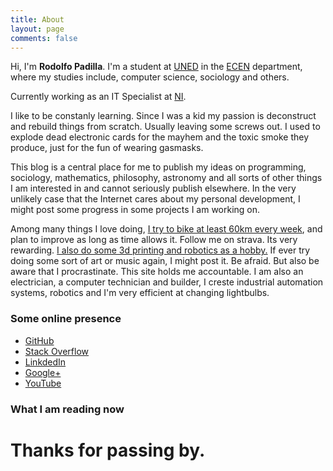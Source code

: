 ```yaml
---
title: About
layout: page
comments: false
---
```


Hi, I'm **Rodolfo Padilla**. I'm a student at
[UNED](http://www.uned.ac.cr/) in the
[ECEN](http://www.uned.ac.cr/ecen/) department, where my studies
include, computer science, sociology and others.


Currently working as an IT Specialist at [NI](http://www.ni.com/).

I like to be constanly learning. Since I was a kid my passion is deconstruct and rebuild things from scratch. Usually leaving some screws out. I used to explode dead electronic cards for the mayhem and the toxic smoke they produce, just for the fun of wearing gasmasks.

This blog is a central place for me to publish my ideas on programming, sociology, mathematics, philosophy, astronomy and all
sorts of other things I am interested in and cannot seriously publish elsewhere.
In the very unlikely case that the Internet cares about my personal development, I might post some progress in some projects I am working on.

Among many things I love doing, [I try to bike at least 60km every week](https://www.strava.com/athletes/11810919), and plan to improve as long as time allows it. Follow me on strava. Its very rewarding.
[I also do some 3d printing and robotics as a hobby.]({{site.baseurl}}/3DPrint)
If ever try doing some sort of art or music again, I might post it. Be afraid.
But also be aware that I procrastinate. This site holds me accountable.
I am also an electrician, a computer technician and builder, I creste industrial automation systems, robotics and I'm very efficient at changing lightbulbs.

### Some online presence

* [GitHub](https://github.com/padillla)
* [Stack Overflow](http://stackoverflow.com/users/2288228/padillla)
* [LinkdedIn](https://cr.linkedin.com/in/rodolfo-padilla-ruiz-6836aa53)
* [Google+](https://plus.google.com/113901489533035852987/)
* [YouTube](https://www.youtube.com/channel/UCo2IbnJdJES5pUYX4kKPWBg)

### What I am reading now

<style type="text/css" media="screen">
#gr_custom_widget_1402980441 { margin-top: 10px; } 
#gr_custom_widget_1402980441 center { display: none; } 
.gr_custom_header_1402980441 { display: none; border-bottom: 1px solid #CCC; width: 100%; margin: 5px 0 10px; padding-bottom: 5px; line-height: inherit; text-align: center; font-size: 120% } 
.gr_custom_each_container_1402980441 { width: 100%; clear: both; margin-bottom: 15px; overflow: auto; } 
.gr_custom_book_container_1402980441 { /* customize your book covers here */ overflow: hidden; float: left; margin-right: 10px; width: 39px; } 
.gr_custom_author_1402980441 { /* customize your author names here */ font-size: 18px; } 
.gr_custom_tags_1402980441 { /* customize your tags here */ font-size: 16px; color: gray; } 
.gr_custom_rating_1402980441 { /* customize your rating stars here */ display: none; }
center { display: none;}
</style>

<script src="https://www.goodreads.com/review/custom_widget/15373400..?cover_position=left&cover_size=small&num_books=5&order=a&shelf=currently-reading&show_author=1&show_cover=1&show_rating=0&show_review=0&show_tags=0&show_title=1&sort=date_added&widget_bg_color=FFFFFF&widget_bg_transparent=&widget_border_width=1&widget_id=1402980441&widget_text_color=000000&widget_title_size=small&widget_width=medium" type="text/javascript" charset="utf-8"></script>
#	Thanks for passing by.